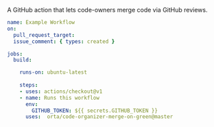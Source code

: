 A GitHub action that lets code-owners merge code via GitHub reviews.

```yml
name: Example Workflow
on:
  pull_request_target:
  issue_comment: { types: created }

jobs:
  build:

    runs-on: ubuntu-latest
    
    steps:
    - uses: actions/checkout@v1
    - name: Runs this workflow
      env:
        GITHUB_TOKEN: ${{ secrets.GITHUB_TOKEN }}
      uses:  orta/code-organizer-merge-on-green@master


```
